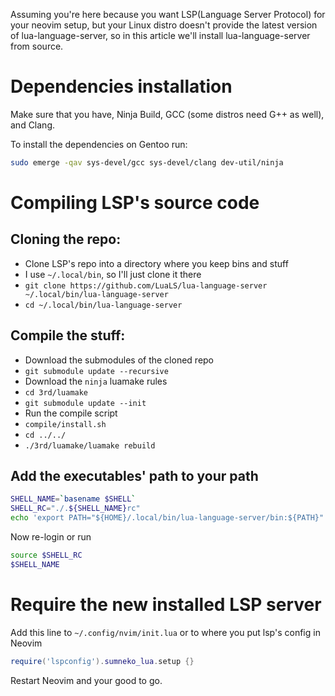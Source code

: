 Assuming you're here because you want LSP(Language Server Protocol) for your neovim setup, but your Linux distro doesn't provide the latest version of lua-language-server, so in this article we'll install lua-language-server from source.

# Dependencies installation

Make sure that you have, Ninja Build, GCC (some distros need G++ as well), and Clang.

To install the dependencies on Gentoo run:

```bash
sudo emerge -qav sys-devel/gcc sys-devel/clang dev-util/ninja
```

# Compiling LSP's source code

## Cloning the repo:

- Clone LSP's repo into a directory where you keep bins and stuff
- I use `~/.local/bin`, so I'll just clone it there
- `git clone https://github.com/LuaLS/lua-language-server ~/.local/bin/lua-language-server`
- `cd ~/.local/bin/lua-language-server`

## Compile the stuff:

- Download the submodules of the cloned repo
- `git submodule update --recursive`
- Download the `ninja` luamake rules
- `cd 3rd/luamake`
- `git submodule update --init`
- Run the compile script
- `compile/install.sh`
- `cd ../../`
- `./3rd/luamake/luamake rebuild`

## Add the executables' path to your path

```bash
SHELL_NAME=`basename $SHELL`
SHELL_RC="./.${SHELL_NAME}rc"
echo 'export PATH="${HOME}/.local/bin/lua-language-server/bin:${PATH}"' >> $SHELL_RC
```

Now re-login or run

```bash
source $SHELL_RC
$SHELL_NAME
```

# Require the new installed LSP server

Add this line to `~/.config/nvim/init.lua` or to where you put lsp's config in Neovim

```lua
require('lspconfig').sumneko_lua.setup {}
```

Restart Neovim and your good to go.
